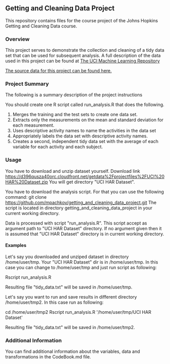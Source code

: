 ## Getting and Cleaning Data Project

This repository contains files for the course project of the Johns Hopkins Getting and Cleaning Data course.

### Overview
This project serves to demonstrate the collection and cleaning of a tidy data set that can be used for subsequent
analysis. A full description of the data used in this project can be found at [The UCI Machine Learning Repository](http://archive.ics.uci.edu/ml/datasets/Human+Activity+Recognition+Using+Smartphones)

[The source data for this project can be found here.](https://d396qusza40orc.cloudfront.net/getdata%2Fprojectfiles%2FUCI%20HAR%20Dataset.zip)

### Project Summary
The following is a summary description of the project instructions

You should create one R script called run_analysis.R that does the following. 
1. Merges the training and the test sets to create one data set.
2. Extracts only the measurements on the mean and standard deviation for each measurement. 
3. Uses descriptive activity names to name the activities in the data set
4. Appropriately labels the data set with descriptive activity names. 
5. Creates a second, independent tidy data set with the average of each variable for each activity and each subject. 

### Usage

You have to download and unzip dataset yourself. Download link https://d396qusza40orc.cloudfront.net/getdata%2Fprojectfiles%2FUCI%20HAR%20Dataset.zip
You will get directory "UCI HAR Dataset". 

You have to download the analysis script. For that you can use the following command:
git clone https://github.com/mpachkov/getting_and_cleaning_data_project.git
The script is located in directory getting_and_cleaning_data_project in your current working directory.

Data is processed with script "run_analysis.R". This script accept as argument path to "UCI HAR Dataset" directory. If no argument given then it is assumed that "UCI HAR Dataset" directory is in current working directory.

#### Examples

Let's say you downloaded and unziped dataset in directory /home/user/tmp. Your "UCI HAR Dataset" dir is in /home/user/tmp. In this case you can change to /home/user/tmp and just run script as following:

Rscript run_analysis.R

Resulting file "tidy_data.txt" will be saved in /home/user/tmp.

Let's say you want to run and save results in different directory /home/user/tmp2. In this case run as following:

cd /home/user/tmp2
Rscript run_analysis.R '/home/user/tmp/UCI HAR Dataset'

Resulting file "tidy_data.txt" will be saved in /home/user/tmp2.

### Additional Information
You can find additional information about the variables, data and transformations in the CodeBook.md file.
